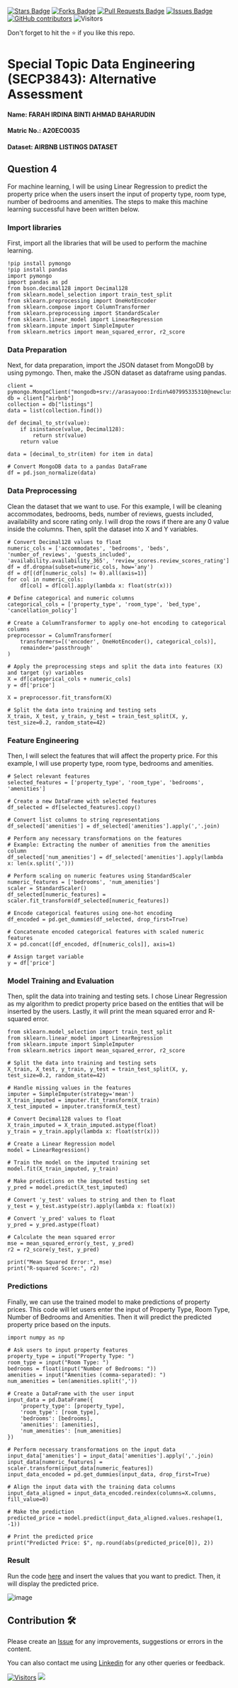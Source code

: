 <a href="https://github.com/drshahizan/SECP3843/stargazers"><img src="https://img.shields.io/github/stars/drshahizan/SECP3843" alt="Stars Badge"/></a>
<a href="https://github.com/drshahizan/SECP3843/network/members"><img src="https://img.shields.io/github/forks/drshahizan/SECP3843" alt="Forks Badge"/></a>
<a href="https://github.com/drshahizan/SECP3843/pulls"><img src="https://img.shields.io/github/issues-pr/drshahizan/SECP3843" alt="Pull Requests Badge"/></a>
<a href="https://github.com/drshahizan/SECP3843/issues"><img src="https://img.shields.io/github/issues/drshahizan/SECP3843" alt="Issues Badge"/></a>
<a href="https://github.com/drshahizan/SECP3843/graphs/contributors"><img alt="GitHub contributors" src="https://img.shields.io/github/contributors/drshahizan/SECP3843?color=2b9348"></a>
![Visitors](https://api.visitorbadge.io/api/visitors?path=https%3A%2F%2Fgithub.com%2Fdrshahizan%2FSECP3843&labelColor=%23d9e3f0&countColor=%23697689&style=flat)

Don't forget to hit the :star: if you like this repo.

# Special Topic Data Engineering (SECP3843): Alternative Assessment

#### Name: FARAH IRDINA BINTI AHMAD BAHARUDIN
#### Matric No.: A20EC0035
#### Dataset: AIRBNB LISTINGS DATASET

## Question 4

For machine learning, I will be using Linear Regression to predict the property price when the users insert the input of property type, room type, number of bedrooms and amenities. The steps to make this machine learning successful have been written below.

### Import libraries

First, import all the libraries that will be used to perform the machine learning.

```
!pip install pymongo
!pip install pandas
import pymongo
import pandas as pd
from bson.decimal128 import Decimal128
from sklearn.model_selection import train_test_split
from sklearn.preprocessing import OneHotEncoder
from sklearn.compose import ColumnTransformer
from sklearn.preprocessing import StandardScaler
from sklearn.linear_model import LinearRegression
from sklearn.impute import SimpleImputer
from sklearn.metrics import mean_squared_error, r2_score
```

### Data Preparation

Next, for data preparation, import the JSON dataset from MongoDB by using pymongo. Then, 
make the JSON dataset as dataframe using pandas.

```
client = pymongo.MongoClient("mongodb+srv://arasayooo:Irdin%407995335310@newcluster.rdxcnj3.mongodb.net/")
db = client["airbnb"]
collection = db["listings"]
data = list(collection.find())

def decimal_to_str(value):
    if isinstance(value, Decimal128):
        return str(value)
    return value

data = [decimal_to_str(item) for item in data]

# Convert MongoDB data to a pandas DataFrame
df = pd.json_normalize(data)
```

### Data Preprocessing

Clean the dataset that we want to use. For this example, I will be cleaning accommodates, bedrooms, beds, number of reviews, guests included, availability and score rating only. I will drop the rows if there are any 0 value inside the columns. Then, split the dataset into X and Y variables.

```
# Convert Decimal128 values to float
numeric_cols = ['accommodates', 'bedrooms', 'beds', 'number_of_reviews', 'guests_included', 'availability.availability_365', 'review_scores.review_scores_rating']
df = df.dropna(subset=numeric_cols, how='any')
df = df[(df[numeric_cols] != 0).all(axis=1)]
for col in numeric_cols:
    df[col] = df[col].apply(lambda x: float(str(x)))

# Define categorical and numeric columns
categorical_cols = ['property_type', 'room_type', 'bed_type', 'cancellation_policy']

# Create a ColumnTransformer to apply one-hot encoding to categorical columns
preprocessor = ColumnTransformer(
    transformers=[('encoder', OneHotEncoder(), categorical_cols)],
    remainder='passthrough'
)

# Apply the preprocessing steps and split the data into features (X) and target (y) variables
X = df[categorical_cols + numeric_cols]
y = df['price']

X = preprocessor.fit_transform(X)

# Split the data into training and testing sets
X_train, X_test, y_train, y_test = train_test_split(X, y, test_size=0.2, random_state=42)
```

### Feature Engineering

Then, I will select the features that will affect the property price. For this example, I will use property type, room type, bedrooms and amenities. 

```
# Select relevant features
selected_features = ['property_type', 'room_type', 'bedrooms', 'amenities']

# Create a new DataFrame with selected features
df_selected = df[selected_features].copy()

# Convert list columns to string representations
df_selected['amenities'] = df_selected['amenities'].apply(','.join)

# Perform any necessary transformations on the features
# Example: Extracting the number of amenities from the amenities column
df_selected['num_amenities'] = df_selected['amenities'].apply(lambda x: len(x.split(',')))

# Perform scaling on numeric features using StandardScaler
numeric_features = ['bedrooms', 'num_amenities']
scaler = StandardScaler()
df_selected[numeric_features] = scaler.fit_transform(df_selected[numeric_features])

# Encode categorical features using one-hot encoding
df_encoded = pd.get_dummies(df_selected, drop_first=True)

# Concatenate encoded categorical features with scaled numeric features
X = pd.concat([df_encoded, df[numeric_cols]], axis=1)

# Assign target variable
y = df['price']
```

### Model Training and Evaluation

Then, split the data into training and testing sets. I chose Linear Regression as my algorithm to predict property price based on the entities that will be inserted by the users. Lastly, it will print the mean squared error and R-squared error.

```
from sklearn.model_selection import train_test_split
from sklearn.linear_model import LinearRegression
from sklearn.impute import SimpleImputer
from sklearn.metrics import mean_squared_error, r2_score

# Split the data into training and testing sets
X_train, X_test, y_train, y_test = train_test_split(X, y, test_size=0.2, random_state=42)

# Handle missing values in the features
imputer = SimpleImputer(strategy='mean')
X_train_imputed = imputer.fit_transform(X_train)
X_test_imputed = imputer.transform(X_test)

# Convert Decimal128 values to float
X_train_imputed = X_train_imputed.astype(float)
y_train = y_train.apply(lambda x: float(str(x)))

# Create a Linear Regression model
model = LinearRegression()

# Train the model on the imputed training set
model.fit(X_train_imputed, y_train)

# Make predictions on the imputed testing set
y_pred = model.predict(X_test_imputed)

# Convert 'y_test' values to string and then to float
y_test = y_test.astype(str).apply(lambda x: float(x))

# Convert 'y_pred' values to float
y_pred = y_pred.astype(float)

# Calculate the mean squared error
mse = mean_squared_error(y_test, y_pred)
r2 = r2_score(y_test, y_pred)

print("Mean Squared Error:", mse)
print("R-squared Score:", r2)
```

### Predictions

Finally, we can use the trained model to make predictions of property prices. This code will let users enter the input of Property Type, Room Type, Number of Bedrooms and Amenities. Then it will predict the predicted property price based on the inputs.

```
import numpy as np

# Ask users to input property features
property_type = input("Property Type: ")
room_type = input("Room Type: ")
bedrooms = float(input("Number of Bedrooms: "))
amenities = input("Amenities (comma-separated): ")
num_amenities = len(amenities.split(','))

# Create a DataFrame with the user input
input_data = pd.DataFrame({
    'property_type': [property_type],
    'room_type': [room_type],
    'bedrooms': [bedrooms],
    'amenities': [amenities],
    'num_amenities': [num_amenities]
})

# Perform necessary transformations on the input data
input_data['amenities'] = input_data['amenities'].apply(','.join)
input_data[numeric_features] = scaler.transform(input_data[numeric_features])
input_data_encoded = pd.get_dummies(input_data, drop_first=True)

# Align the input data with the training data columns
input_data_aligned = input_data_encoded.reindex(columns=X.columns, fill_value=0)

# Make the prediction
predicted_price = model.predict(input_data_aligned.values.reshape(1, -1))

# Print the predicted price
print("Predicted Price: $", np.round(abs(predicted_price[0]), 2))
```

### Result

Run the code [here](https://github.com/drshahizan/SECP3843/blob/main/submission/FarahIrdina/question4/files/code/Question_4.ipynb) and insert the values that you want to predict. Then, it will display the predicted price.

![image](https://github.com/drshahizan/SECP3843/blob/main/submission/FarahIrdina/question4/files/images/prediction.png)

## Contribution 🛠️
Please create an [Issue](https://github.com/drshahizan/special-topic-data-engineering/issues) for any improvements, suggestions or errors in the content.

You can also contact me using [Linkedin](https://www.linkedin.com/in/drshahizan/) for any other queries or feedback.

[![Visitors](https://api.visitorbadge.io/api/visitors?path=https%3A%2F%2Fgithub.com%2Fdrshahizan&labelColor=%23697689&countColor=%23555555&style=plastic)](https://visitorbadge.io/status?path=https%3A%2F%2Fgithub.com%2Fdrshahizan)
![](https://hit.yhype.me/github/profile?user_id=81284918)




